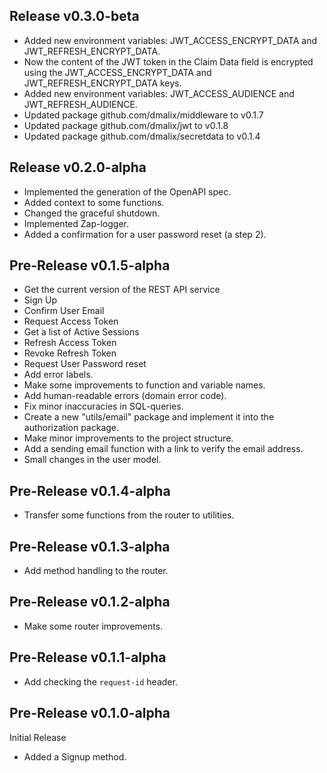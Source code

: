 ## Release v0.3.0-beta

- Added new environment variables: JWT_ACCESS_ENCRYPT_DATA and JWT_REFRESH_ENCRYPT_DATA.
- Now the content of the JWT token in the Claim Data field is encrypted using the JWT_ACCESS_ENCRYPT_DATA and JWT_REFRESH_ENCRYPT_DATA keys.
- Added new environment variables: JWT_ACCESS_AUDIENCE and JWT_REFRESH_AUDIENCE.
- Updated package github.com/dmalix/middleware to v0.1.7
- Updated package github.com/dmalix/jwt to v0.1.8
- Updated package github.com/dmalix/secretdata to v0.1.4

## Release v0.2.0-alpha

- Implemented the generation of the OpenAPI spec. 
- Added context to some functions.
- Changed the graceful shutdown.
- Implemented Zap-logger.
- Added a confirmation for a user password reset (a step 2).

## Pre-Release v0.1.5-alpha

- Get the current version of the REST API service
- Sign Up 
- Confirm User Email
- Request Access Token
- Get a list of Active Sessions
- Refresh Access Token
- Revoke Refresh Token
- Request User Password reset
- Add error labels.
- Make some improvements to function and variable names.
- Add human-readable errors (domain error code).
- Fix minor inaccuracies in SQL-queries.
- Create a new "utils/email" package and implement it into the authorization package.
- Make minor improvements to the project structure.
- Add a sending email function with a link to verify the email address.
- Small changes in the user model.

## Pre-Release v0.1.4-alpha

- Transfer some functions from the router to utilities.

## Pre-Release v0.1.3-alpha

- Add method handling to the router.

## Pre-Release v0.1.2-alpha

- Make some router improvements.

## Pre-Release v0.1.1-alpha

- Add checking the `request-id` header.

## Pre-Release v0.1.0-alpha

Initial Release

- Added a Signup method.
